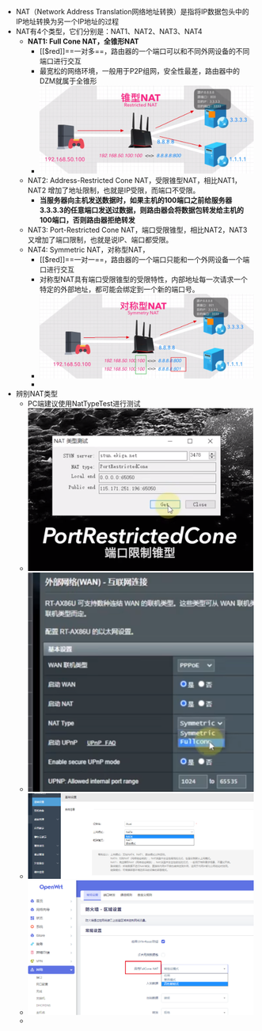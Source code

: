- NAT（Network Address Translation网络地址转换）是指将IP数据包头中的IP地址转换为另一个IP地址的过程
- NAT有4个类型，它们分别是：NAT1、NAT2、NAT3、NAT4
	- **NAT1: Full Cone NAT，全锥形NAT**
		- [[$red]]==一对多==，路由器的一个端口可以和不同外网设备的不同端口进行交互
		- 最宽松的网络环境，一般用于P2P组网，安全性最差，路由器中的DZM就属于全锥形
		- ![image.png](../assets/image_1693902595217_0.png)
	- NAT2: Address-Restricted Cone NAT，受限锥型NAT，相比NAT1，NAT2 增加了地址限制，也就是IP受限，而端口不受限。
		- ****当服务器向主机发送数据时，如果主机的100端口之前给服务器3.3.3.3的任意端口发送过数据，则路由器会将数据包转发给主机的100端口，否则路由器拒绝转发****
	- NAT3: Port-Restricted Cone NAT，端口受限锥型，相比NAT2，NAT3 又增加了端口限制，也就是说IP、端口都受限。
	- NAT4: Symmetric NAT，对称型NAT，
		- [[$red]]==一对一==，路由器的一个端口只能和一个外网设备一个端口进行交互
		- 对称型NAT具有端口受限锥型的受限特性，内部地址每一次请求一个特定的外部地址，都可能会绑定到一个新的端口号。
		- ![image.png](../assets/image_1693902660368_0.png)
		-
- 辨别NAT类型
	- PC端建议使用NatTypeTest进行测试
	- ![image.png](../assets/image_1693901512004_0.png)
	- ![image.png](../assets/image_1693901710208_0.png)
	- ![image.png](../assets/image_1693901974217_0.png)
	- ![image.png](../assets/image_1693902237912_0.png)
	-